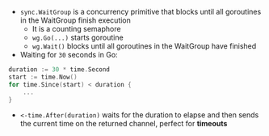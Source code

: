 - `sync.WaitGroup` is a concurrency primitive that blocks until all goroutines in the WaitGroup finish execution
    - It is a counting semaphore
    - `wg.Go(...)` starts goroutine
    - `wg.Wait()` blocks until all goroutines in the WaitGroup have finished
- Waiting for `30` seconds in Go:
```Go
duration := 30 * time.Second
start := time.Now()
for time.Since(start) < duration {
    ...
}
```
- `<-time.After(duration)` waits for the duration to elapse and then sends the current time on the returned channel, perfect for **timeouts**